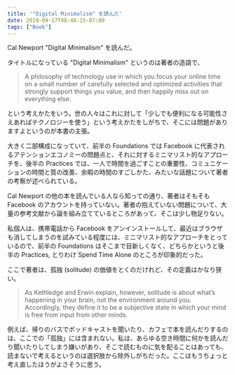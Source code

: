 ```yaml
---
title: '"Digital Minimalism" を読んだ'
date: 2019-09-17T08:48:15-07:00
tags: ["Book"]
---
```


Cal Newport "Digital Minimalism" を読んだ。

タイトルになっている "Digital Minimalism" というのは著者の造語で、

> A philosophy of technology use in which you focus your online time on a small number of carefully selected and optimized activities that strongly support things you value, and then happily miss out on everything else.

という考えかたをいう。世の人々はこれに対して「少しでも便利になる可能性さえあればテクノロジーを使う」という考えかたをしがちで、そこには問題がありますよというのが本書の主張。

大きく二部構成になっていて、前半の Foundations では Facebook に代表されるアテンションエコノミーの問題点と、それに対するミニマリスト的なアプローチを、後半の Practices では、一人で時間を過ごすことの重要性、コミュニケーションの時間と質の改善、余暇の時間のすごしかた、みたいな話題について著者の考察が述べられている。

Cal Newport の他の本を読んでいる人なら知っての通り、著者はそもそも Facebook のアカウントを持っていない。著者の抱えていない問題について、大量の参考文献から論を組み立てているところがあって、そこは少し物足りない。

私個人は、携帯電話から Facebook をアンインストールして、最近はブラウザも消してしまうのを試みている程度には、ミニマリスト的なアプローチをとっているので、前半の Foundations はそこまで目新しくなく、どちらかというと後半の Practices, とりわけ Spend Time Alone のところが印象的だった。

ここで著者は、孤独 (solitude) の価値をとくのだけれど、その定義はかなり狭い。

> As Kethledge and Erwin explain, however, solitude is about what’s happening in your brain, not the environment around you. Accordingly, they define it to be a subjective state in which your mind is free from input from other minds.

例えば、帰りのバスでポッドキャストを聞いたり、カフェで本を読んだりするのは、ここでの「孤独」には含まれない。私は、あらゆる空き時間に何かを読んだり聞いたりしてしまう嫌いがあり、そこで読むものに気を配ることはあっても、読まないで考えるというのは選択肢から除外しがちだった。ここはもうちょっと考え直したほうがよさそうに思う。
